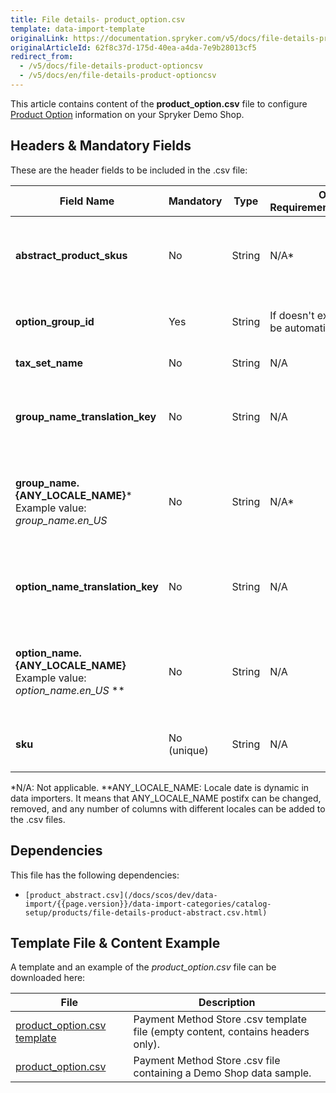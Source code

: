 ```yaml
---
title: File details- product_option.csv
template: data-import-template
originalLink: https://documentation.spryker.com/v5/docs/file-details-product-optioncsv
originalArticleId: 62f8c37d-175d-40ea-a4da-7e9b28013cf5
redirect_from:
  - /v5/docs/file-details-product-optioncsv
  - /v5/docs/en/file-details-product-optioncsv
---
```


This article contains content of the **product_option.csv** file to configure [Product Option](/docs/scos/user/features/{{page.version}}/product-options-feature-overview.html) information on your Spryker Demo Shop.

## Headers & Mandatory Fields
These are the header fields to be included in the .csv file:

| Field Name | Mandatory | Type | Other Requirements/Comments | Description |
| --- | --- | --- | --- | --- |
| **abstract_product_skus** | No | String |N/A* | List of Abstract Product SKUs separated by comma. |
| **option_group_id** | Yes | String |If doesn't exist then it will be automatically created.  | Identifier of the Product Option Group. |
| **tax_set_name** | No | String |N/A | Name of the tax set. |
| **group_name_translation_key** | No | String |N/A |  Translation key of the name of the group in different locales.|
| **group_name.{ANY_LOCALE_NAME}***<br>Example value: *group_name.en_US* | No | String |N/A* | Name of the group in the specified locale (US for our example). |
| **option_name_translation_key** | No | String |N/A | Translation key of the name of the option in different locales. |
| **option_name.{ANY_LOCALE_NAME}**<br>Example value: *option_name.en_US* ** | No | String |N/A | Name of the option in the specified locale (US for our example).  |
| **sku** | No (unique) | String |N/A | SKU identifier of the Product Option. |
*N/A: Not applicable.
**ANY_LOCALE_NAME: Locale date is dynamic in data importers. It means that ANY_LOCALE_NAME postifx can be changed, removed, and any number of columns with different locales can be added to the .csv files.

## Dependencies

This file has the following dependencies:
*     [product_abstract.csv](/docs/scos/dev/data-import/{{page.version}}/data-import-categories/catalog-setup/products/file-details-product-abstract.csv.html)

## Template File & Content Example
A template and an example of the *product_option.csv*  file can be downloaded here:

| File | Description |
| --- | --- |
| [product_option.csv template](https://spryker.s3.eu-central-1.amazonaws.com/docs/Developer+Guide/Back-End/Data+Manipulation/Data+Ingestion/Data+Import/Data+Import+Categories/Special+Product+Types/Product+Options/Template+product_option.csv) | Payment Method Store .csv template file (empty content, contains headers only). |
| [product_option.csv](https://spryker.s3.eu-central-1.amazonaws.com/docs/Developer+Guide/Back-End/Data+Manipulation/Data+Ingestion/Data+Import/Data+Import+Categories/Special+Product+Types/Product+Options/product_option.csv) | Payment Method Store .csv file containing a Demo Shop data sample. |
